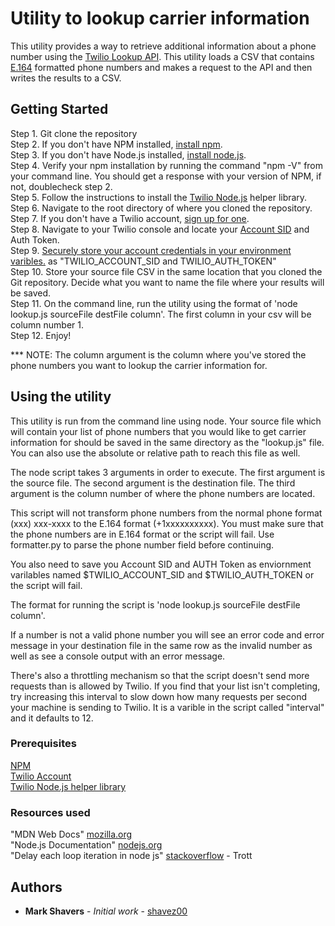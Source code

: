 # Utility to lookup carrier information

This utility provides a way to retrieve additional information about a phone number using the [Twilio Lookup API](https://www.twilio.com/docs/lookup/api).  This utility loads a CSV that contains [E.164](https://en.wikipedia.org/wiki/E.164) formatted phone numbers and makes a request to the API and then writes the results to a CSV.

## Getting Started

Step 1.  Git clone the repository</br>
Step 2.  If you don't have NPM installed, [install npm](https://www.npmjs.com/get-npm).</br>
Step 3.  If you don't have Node.js installed, [install node.js](https://nodejs.org/en/download/).</br>
Step 4.  Verify your npm installation by running the command "npm -V" from your command line.  You should get a response with your version of NPM, if not, doublecheck step 2.</br>
Step 5.  Follow the instructions to install the [Twilio Node.js](https://www.twilio.com/docs/libraries/node) helper library.</br>
Step 6.  Navigate to the root directory of where you cloned the repository.</br>
Step 7.  If you don't have a Twilio account, [sign up for one](https://www.twilio.com/try-twilio).</br>
Step 8.  Navigate to your Twilio console and locate your [Account SID](https://support.twilio.com/hc/en-us/articles/223136607-What-is-an-Application-SID-) and Auth Token.</br>
Step 9.  [Securely store your account credentials in your environment varibles.](https://www.twilio.com/blog/2017/01/how-to-set-environment-variables.html) as "TWILIO_ACCOUNT_SID and TWILIO_AUTH_TOKEN"</br>
Step 10.  Store your source file CSV in the same location that you cloned the Git repository.  Decide what you want to name the file where your results will be saved.</br>
Step 11.  On the command line, run the utility using the format of 'node lookup.js sourceFile destFile column'. The first column in your csv will be column number 1.</br>
Step 12.  Enjoy!

*** NOTE: The column argument is the column where you've stored the phone numbers you want to lookup the carrier information for.

## Using the utility

This utility is run from the command line using node.  Your source file which will contain your list of phone numbers that you would like to get carrier information for should be saved in the same directory as the "lookup.js" file.  You can also use the absolute or relative path to reach this file as well.

The node script takes 3 arguments in order to execute.  The first argument is the source file.  The second argument is the destination file.  The third argument is the column number of where the phone numbers are located.

This script will not transform phone numbers from the normal phone format (xxx) xxx-xxxx to the E.164 format (+1xxxxxxxxxx).  You must make sure that the phone numbers are in E.164 format or the script will fail. Use formatter.py to parse the phone number field before continuing.

You also need to save you Account SID and AUTH Token as enviornment varilables named $TWILIO_ACCOUNT_SID and $TWILIO_AUTH_TOKEN or the script will fail.

The format for running the script is 'node lookup.js sourceFile destFile column'.

If a number is not a valid phone number you will see an error code and error message in your destination file in the same row as the invalid number as well as see a console output with an error message.

There's also a throttling mechanism so that the script doesn't send more requests than is allowed by Twilio.  If you find that your list isn't completing, try increasing this interval to slow down how many requests per second your machine is sending to Twilio.  It is a varible in the script called "interval" and it defaults to 12.

### Prerequisites

[NPM](https://www.npmjs.com/)</br>
[Twilio Account](https://www.twilio.com/login)</br>
[Twilio Node.js helper library](https://www.twilio.com/docs/libraries)</br>

### Resources used

"MDN Web Docs" [mozilla.org](https://developer.mozilla.org/en-US/docs/Web/JavaScript/Reference)</br>
"Node.js Documentation" [nodejs.org](https://developer.mozilla.org/en-US/docs/Web/JavaScript/Reference)</br>
"Delay each loop iteration in node js" [stackoverflow](https://stackoverflow.com/questions/30514584/delay-each-loop-iteration-in-node-js-async) - Trott</br>

## Authors

* **Mark Shavers** - *Initial work* - [shavez00](https://github.com/shavez00)
